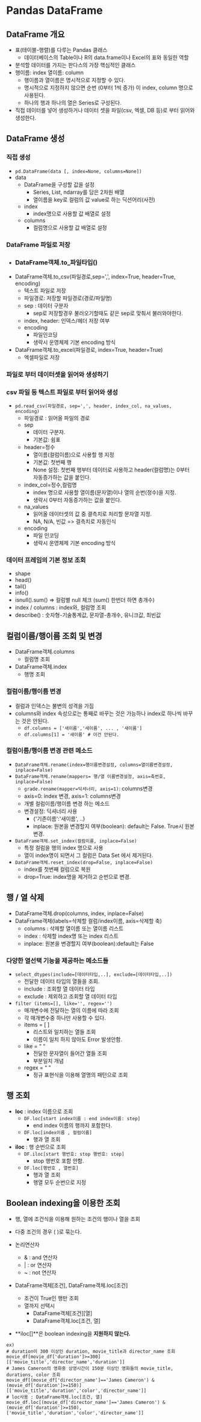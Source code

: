 # Pandas DataFrame
## DataFrame 개요
- 표(테이블-행렬)를 다루는 Pandas 클래스
    - 데이터베이스의 Table이나 R의 data.frame이나 Excel의 표와 동일한 역할
- 분석할 데이터를 가지는 판다스의 가장 핵심적인 클래스
- 행이름: index 열이름: column
    - 행이름과 열이름은 명시적으로 지정할 수 있다.
    - 명시적으로 지정하지 않으면 순번 (0부터 1씩 증가) 이 index, column 명으로 사용된다.
    - 하나의 행과 하나의 열은 Series로 구성된다.
- 직접 데이터를 넣어 생성하거나 데이터 셋을 파일(csv, 엑셀, DB 등)로 부터 읽어와 생성한다.

## DataFrame 생성
### 직접 생성
- `pd.DataFrame(data [, index=None, columns=None])`
- data 
    - DataFrame을 구성할 값을 설정
        - Series, List, ndarray를 담은 2차원 배열
        - 열이름을 key로 컬럼의 값 value로 하는 딕션어리(사전)
    - index
        - index명으로 사용할 값 배열로 설정
    - columns
        - 컬럼명으로 사용할 값 배열로 설정

### DataFrame 파일로 저장
- ### DataFrame객체.to_파일타입()
- DataFrame객체.to_csv(파일경로,sep=',', index=True, header=True, encoding)
    - 텍스트 파일로 저장
    - 파일경로: 저장할 파일경로(경로/파일명)
    - sep : 데이터 구분자
		- sep로 저장할경우 불러오기할때도 같은 sep로 맞춰서 불러와야한다.
    - index, header: 인덱스/헤더 저장 여부
    - encoding
        - 파일인코딩
        - 생략시 운영체제 기본 encoding 방식
- DataFrame객체.to_excel(파일경로, index=True, header=True)
    - 엑셀파일로 저장
	
### 파일로 부터 데이터셋을 읽어와 생성하기
### csv 파일 등 텍스트 파일로 부터 읽어와 생성
- `pd.read_csv(파일경로, sep=',', header, index_col, na_values, encoding)`
    - 파일경로 : 읽어올 파일의 경로
    - sep
        - 데이터 구분자. 
        - 기본값: 쉼표
    - header=정수
        - 열이름(컬럼이름)으로 사용할 행 지정
        - 기본값: 첫번째 행
        - None 설정: 첫번째 행부터 데이터로 사용하고 header(컬럼명)는 0부터 자동증가하는 값을 붙인다.
    - index_col=정수,컬럼명
        - index 명으로 사용할 열이름(문자열)이나 열의 순번(정수)을 지정.
        - 생략시 0부터 자동증가하는 값을 붙인다.
    - na_values
        - 읽어올 데이터셋의 값 중 결측치로 처리할 문자열 지정. 
        - NA, N/A, 빈값 => 결측치로 자동인식
    - encoding
        - 파일 인코딩
        - 생략시 운영체제 기본 encoding 방식
		
### 데이터 프레임의 기본 정보 조회
- shape
- head()
- tail()
- info()
- isnull().sum() => 컬럼별 null 체크 (sum() 한번더 하면 총개수)
- index / columns : index와, 컬럼명 조회
- describe() : 숫자형-기술통계값, 문자열-총개수, 유니크값, 최빈값

## 컬럼이름/행이름 조회 및 변경
- DataFrame객체.columns
    - 컬럼명 조회
- DataFrame객체.index
    - 행명 조회
	
### 컬럼이름/행이름 변경
- 컬럼과 인덱스는 불변의 성격을 가짐
- columns와 index 속성으로는 통째로 바꾸는 것은 가능하나 index로 하나씩 바꾸는 것은 안된다.
    - `df.columns = ['새이름','새이름', ... , '새이름'] `
    - `df.columns[1] = '새이름' # 이건 안된다. `

### 컬럼이름/행이름 변경 관련 메소드    
- `DataFrame객체.rename(index=행이름변경설정, columns=열이름변경설정, inplace=False)`
- `DataFrame객체.rename(mappers= 행/열 이름변경설정, axis=축번호, inplace=False)`
	- `grade.rename(mapper=딕셔너리, axis=1)`: columns변경
	- axis=0: index 변경, axis=1: columns변경 
	- 개별 컬럼이름/행이름 변경 하는 메소드
    - 변경설정: 딕셔너리 사용
        - {'기존이름':'새이름', ..}
        - inplace: 원본을 변경할지 여부(boolean): default는 False. True시 원본 변경.
- `DataFrame객체.set_index(컬럼이름, inplace=False)`
    - 특정 컬럼을 행의 index 명으로 사용
    - 열이 index명이 되면서 그 컬럼은 Data Set 에서 제거된다.
- `DataFrame객체.reset_index(drop=False, inplace=False)`
    - index를 첫번째 컬럼으로 복원
	- drop=True: index명을 제거하고 순번으로 변경.

## 행 / 열 삭제
- DataFrame객체.drop(columns, index, inplace=False)
- DataFrame객체(labels=삭제할 컬럼/index이름, axis=삭제할 축)
    - columns : 삭제할 열이름 또는 열이름 리스트
    - index : 삭제할 index명 또는 index 리스트
    - inplace: 원본을 변경할지 여부(boolean):default는 False

### 다양한 열선택 기능을 제공하는 메소드들
- `select_dtypes(include=[데이터타입,..], exclude=[데이터타입,..])`
    - 전달한 데이터 타입의 열들을 조회. 
    - include : 조회할 열 데이터 타입
    - exclude : 제외하고 조회할 열 데이터 타입
- `filter (items=[], like='', regex='')`
   - 매개변수에 전달하는 열의 이름에 따라 조회
    - 각 매개변수중 하나만 사용할 수 있다.
    - items = [ ] 
        - 리스트와 일치하는 열들 조회
        - 이름이 일치 하지 않아도 Error 발생안함.
    - like = “ “ 
        - 전달한 문자열이 들어간 열들 조회
        - 부분일치 개념
    - regex = “ ”
        - 정규 표현식을 이용해 열명의 패턴으로 조회

## 행 조회
- **loc** :  index 이름으로 조회
	- `DF.loc[start index이름 : end index이름: step]`
		- end index 이름의 행까지 포함한다.
	- `DF.loc[index이름 , 컬럼이름]`
		- 행과 열 조회
- **iloc** : 행 순번으로 조회
	- `DF.iloc[start 행번호: stop 행번호: step]`
		- stop 행번호 포함 안함.
	- `DF.loc[행번호 , 열번호]`  
		- 행과 열 조회
		- 행열 모두 순번으로 지정
		
## Boolean indexing을 이용한 조회
- 행, 열에 조건식을 이용해 원하는 조건의 행이나 열을 조회
- 다중 조건의 경우 ( )로 묶는다.
- 논리연산자
	- & : and 연산자
	- | : or 연산자
	- ~ : not 연산자

- DataFrame객체[조건], DataFrame객체.loc[조건]
    - 조건이 True인 행만 조회
    - 열까지 선택시
        - DataFrame객체[조건][열]
        - DataFrame객체.loc[조건, 열]
- **iloc[]**은 boolean indexing을 **지원하지 않는다.**
```
ex)
# duration이 300 이상인 duration, movie_title과 director_name 조회
movie_df[movie_df['duration']>=300][['movie_title','director_name','duration']]
# James Cameron의 영화중 상영시간이 150분 이상인 영화들의 movie_title, durations, color 조회
movie_df[(movie_df['director_name']=='James Cameron') & (movie_df['duration']>=150)][['movie_title','duration','color','director_name']]
# loc사용 : DataFrame객체.loc[조건, 열]
movie_df.loc[(movie_df['director_name']=='James Cameron') & (movie_df['duration']>=150),['movie_title','duration','color','director_name']]
```
		